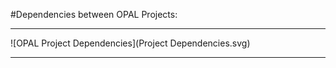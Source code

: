 #Dependencies between OPAL Projects:

---

![OPAL Project Dependencies](Project Dependencies.svg)

---
